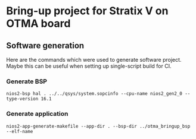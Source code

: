 # Bring-up project for Stratix V on OTMA board

## Software generation

Here are the commands which were used to generate software project. Maybe this
can be useful when setting up single-script build for CI.

### Generate BSP

```
nios2-bsp hal . ../../qsys/system.sopcinfo --cpu-name nios2_gen2_0 --type-version 16.1
```

### Generate application

```
nios2-app-generate-makefile --app-dir . --bsp-dir ../otma_bringup_bsp --elf-name
```
